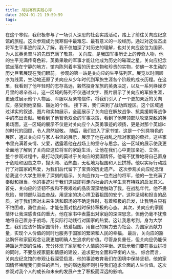 ```yaml
---
title: 胡铖寒假实践心得
date: 2024-01-21 19:59:59
tags:
---
```

在这个寒假，我积极参与了一场引人深思的社会实践活动，踏上了前往关向应纪念馆的旅程。这次参观成为我寒假中最难忘、最有意义的一段经历。通过对这位杰出将军生平事迹的深入了解，我不仅加深了对历史的理解，也对关向应这位为国家、为人民英勇奋斗的先烈充满了敬意。
关向应，是我国军事历史上的传奇人物，他的生平充满传奇色彩，英勇果敢的军事才能让他成为历史的璀璨之星。关向应纪念馆坐落在宁静的地方，馆内陈列着丰富的历史文物和珍贵的实物，仿佛一本生动的历史巨著展现在我们眼前。
参观的第一站是关向应的生平陈列区。展览以时间顺序为线索，生动地还原了关向应从少年时代到军旅生涯各个阶段的成长历程。在这里，我看到了他年轻时的志存高远，毅然投身军旅的英勇决定，以及一系列峥嵘岁月里的艰辛奋斗。这一区域的陈列不仅通过文字、图片展示了关向应的军旅生涯，更通过展示他个人物品、军服以及亲笔信件，将我们引入了一个更加亲近的关向应，感受到他坚毅、豁达的个性。
接下来，我们来到了战功辉煌区。这个区域通过详实的叙述、图片和实物展示，全面展示了关向应在解放战争、抗美援朝等战争中的杰出贡献。我看到了他智勇双全的军事决策，看到了他带领部队攻坚克敌的英勇场面。这一区域的展示不仅是对关向应个人英勇事迹的颂扬，更是对那个英雄ic的时代的回顾，令人肃然起敬。
随后，我们进入了家书馆。这是一个别具特色的展区，通过关向应与家人书信的展示，展示了他在战乱之际对家庭的牵挂。这些家书里充满着亲情、父爱，透露着他在战场上的坚守与思念。这一区域的展示使我更全面地了解到了关向应这位将军的家庭生活，让他在我们心中更加亲近、立体。
整个参观过程中，最打动我的莫过于关向应的爱国情怀。他毫不犹豫地将自己置身于危险和困苦之中，抛头颅、洒热血，无私地为祖国和人民拼搏。他以实际行动践行了对国家的热爱，为我们后代留下了宝贵的历史遗产。
这次参观关向应纪念馆给我这个大学生带来了深刻的启示。关向应作为一位杰出的将军，他的一生充满了奉献和担当，他的事迹对于我们这些即将走向社会的大学生具有特殊的启发意义。
首先，关向应的坚韧不拔和不畏艰难的品质深深地触动了我。在战乱年代，他不畏危险，带领部队浴血奋战，用坚定的决心捍卫着祖国的安宁。这种坚韧和担当的品质，对于我们面对未来生活和职场的不确定性时，有着积极的启发，让我明白只有不怕困难，勇往直前，才能在面对挑战时保持积极的心态。
其次，关向应的家国情怀让我深感责任的重大。他在家书中表露出对家庭的深深思念，但他仍毫不犹豫地将自己置身于战场，用实际行动践行对国家的热爱。这让我思考到，身为大学生，我们应该怀揣家国情怀，热爱祖国，用自己的努力去为社会、为国家贡献力量，实现个人价值的同时也服务于国家的繁荣和人民的幸福。
最后，关向应的豁达胸怀和家庭观念让我更加明确人生追求的价值。尽管身负重任，但关向应仍能保持豁达开朗的性格，充分体现了家庭和个人情感的平衡。这启示我们要在事业拼搏的同时，不要忽视家庭和情感的建设，追求更为全面和平衡的人生。
综合而言，关向应纪念馆的参观让我深受启发。他的事迹教育我们在困境中保持坚韧，他的家国情怀唤醒我们责任的担当，他的豁达胸怀则引导我们追求全面的人生价值。这次参观对我个人的成长和未来的发展产生了积极而深远的影响。
